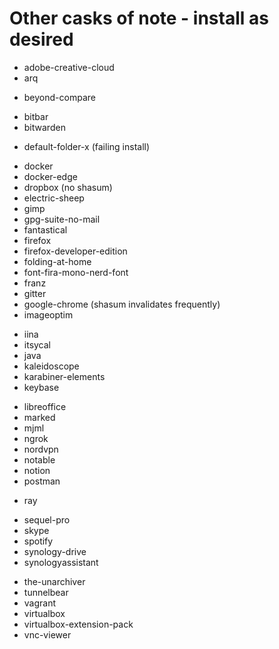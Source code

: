 # Other casks of note - install as desired

- adobe-creative-cloud
- arq
<!-- - balenaetcher    -->
<!-- - bettertouchtool -->
- beyond-compare
<!-- - betwixt         -->
- bitbar
- bitwarden
<!-- - cloudapp  -->
- default-folder-x (failing install)
<!-- - discord          -->
<!-- - disk-inventory-x -->
- docker
- docker-edge
- dropbox (no shasum)
- electric-sheep
- gimp
- gpg-suite-no-mail
- fantastical
- firefox
- firefox-developer-edition
- folding-at-home
- font-fira-mono-nerd-font
- franz
- gitter
- google-chrome (shasum invalidates frequently)
- imageoptim
<!-- - inkscape -->
<!-- - inkscape requires xquartz -->
- iina
- itsycal
  <!-- - date format EEEEEMM.dd h:mm -->
- java
- kaleidoscope
- karabiner-elements
- keybase
<!-- - kitematic -->
- libreoffice
- marked
- mjml
- ngrok
- nordvpn
- notable
- notion
- postman
<!-- - qbittorrent -->
- ray
<!-- - robo-3t     -->
- sequel-pro
- skype
- spotify
- synology-drive
- synologyassistant
<!-- - telegram -->
<!-- - transmit -->
- the-unarchiver
- tunnelbear
- vagrant
- virtualbox
- virtualbox-extension-pack
- vnc-viewer
